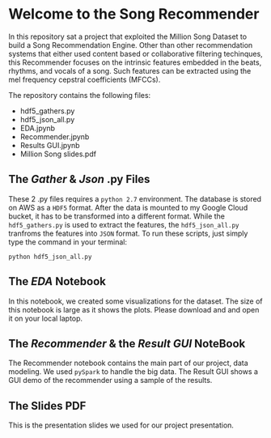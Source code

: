 # Welcome to the Song Recommender

In this repository sat a project that exploited the Million Song Dataset to build a Song Recommendation Engine. Other than other recommendation systems that either used content based or collaborative filtering techinques, this Recommender focuses on the intrinsic features embedded in the beats, rhythms, and vocals of a song. Such features can be extracted using the mel frequency cepstral coefficients (MFCCs).

The repository contains the following files:

* hdf5_gathers.py
* hdf5_json_all.py
* EDA.jpynb
* Recommender.jpynb
* Results GUI.jpynb
* Million Song slides.pdf

## The *Gather* & *Json* .py Files

These 2 .py files requires a ```python 2.7``` environment. The database is stored on AWS as a ```HDF5``` format. After the data is mounted to my Google Cloud bucket, it has to be transformed into a different format. While the ```hdf5_gathers.py``` is used to extract the features, the ```hdf5_json_all.py``` tranfroms the features into ```JSON``` format. To run these scripts, just simply type the command in your terminal:

```linux
python hdf5_json_all.py
```

## The *EDA* Notebook

In this notebook, we created some visualizations for the dataset. The size of this notebook is large as it shows the plots. Please download and and open it on your local laptop.

## The *Recommender* & the *Result GUI* NoteBook

The Recommender notebook contains the main part of our project, data modeling. We used ```pySpark``` to handle the big data. The Result GUI shows a GUI demo of the recommender using a sample of the results.

## The Slides PDF

This is the presentation slides we used for our project presentation.
